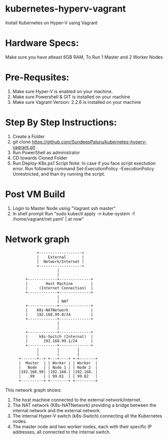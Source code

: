 # kubernetes-hyperv-vagrant
Install Kubernetes on Hyper-V using Vagrant

# Hardware Specs:
Make sure you have atleast 6GB RAM, To Run 1 Master and 2 Worker Nodes

# Pre-Requsites:
1) Make sure Hyper-V is enabled on your machine.
2) Make sure Powershell & GIT is installed on your machine
3) Make sure Vagrant Version: 2.2.6 is installed on your machine

# Step By Step Instructions:
1) Create a Folder <NewFolder>
2) git clone https://github.com/SundeepPaluru/kubernetes-hyperv-vagrant.git .
3) Run PowerShell as administrator
4) CD towards Cloned Folder
5) Run Deploy-K8s.ps1 Script
  Note: In case if you face script exectution error. Run following command Set-ExecutionPolicy -ExecutionPolicy Unrestricted, and than try running the script.
  
# Post VM Build
1) Login to Master Node using "Vagrant ssh master"
2) In shell prompt Run "sudo kubectl apply -n kube-system -f /home/vagrant/net.yaml' | at now"


# Network graph
                  +-------------------+
                  |    External       |
                  |  Network/Internet |
                  +-------------------+
                           |
                           |
             +-------------+--------------+
             |        Host Machine        |
             |     (Internet Connection)  |
             +-------------+--------------+
                           |
                           | NAT
             +-------------+--------------+
             |    K8s-NATNetwork          |
             |    192.168.99.0/24         |
             +-------------+--------------+
                           |
                           |
             +-------------+--------------+
             |     k8s-Switch (Internal)  |
             |       192.168.99.1/24      |
             +-------------+--------------+
                  |        |        |
                  |        |        |
          +-------+--+ +---+----+ +-+-------+
          |  Master  | | Worker | | Worker  |
          |   Node   | | Node 1 | | Node 2  |
          |192.168.99| |192.168.| |192.168. |
          |   .99    | | 99.81  | | 99.82   |
          +----------+ +--------+ +---------+
This network graph shows:

1. The host machine connected to the external network/internet.
2. The NAT network (K8s-NATNetwork) providing a bridge between the internal network and the external network.
3. The internal Hyper-V switch (k8s-Switch) connecting all the Kubernetes nodes.
4. The master node and two worker nodes, each with their specific IP addresses, all connected to the internal switch.